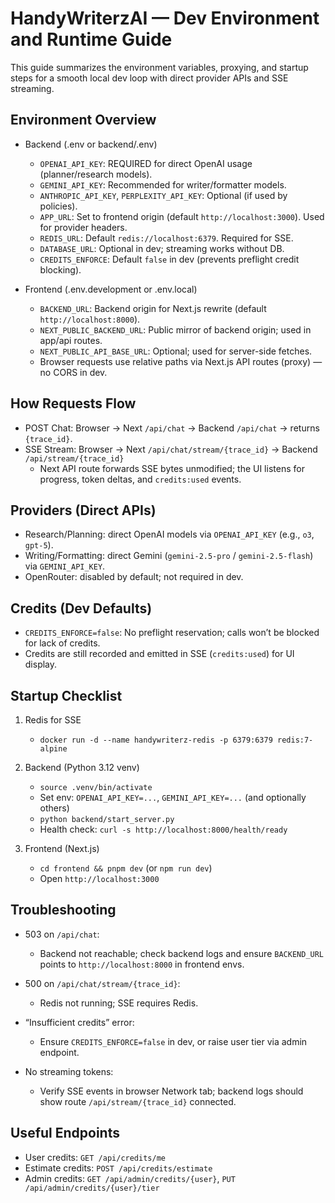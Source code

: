 # HandyWriterzAI — Dev Environment and Runtime Guide

This guide summarizes the environment variables, proxying, and startup steps for a smooth local dev loop with direct provider APIs and SSE streaming.

## Environment Overview

- Backend (.env or backend/.env)
  - `OPENAI_API_KEY`: REQUIRED for direct OpenAI usage (planner/research models).
  - `GEMINI_API_KEY`: Recommended for writer/formatter models.
  - `ANTHROPIC_API_KEY`, `PERPLEXITY_API_KEY`: Optional (if used by policies).
  - `APP_URL`: Set to frontend origin (default `http://localhost:3000`). Used for provider headers.
  - `REDIS_URL`: Default `redis://localhost:6379`. Required for SSE.
  - `DATABASE_URL`: Optional in dev; streaming works without DB.
  - `CREDITS_ENFORCE`: Default `false` in dev (prevents preflight credit blocking).

- Frontend (.env.development or .env.local)
  - `BACKEND_URL`: Backend origin for Next.js rewrite (default `http://localhost:8000`).
  - `NEXT_PUBLIC_BACKEND_URL`: Public mirror of backend origin; used in app/api routes.
  - `NEXT_PUBLIC_API_BASE_URL`: Optional; used for server-side fetches.
  - Browser requests use relative paths via Next.js API routes (proxy) — no CORS in dev.

## How Requests Flow

- POST Chat: Browser → Next `/api/chat` → Backend `/api/chat` → returns `{trace_id}`.
- SSE Stream: Browser → Next `/api/chat/stream/{trace_id}` → Backend `/api/stream/{trace_id}`
  - Next API route forwards SSE bytes unmodified; the UI listens for progress, token deltas, and `credits:used` events.

## Providers (Direct APIs)

- Research/Planning: direct OpenAI models via `OPENAI_API_KEY` (e.g., `o3`, `gpt-5`).
- Writing/Formatting: direct Gemini (`gemini-2.5-pro` / `gemini-2.5-flash`) via `GEMINI_API_KEY`.
- OpenRouter: disabled by default; not required in dev.

## Credits (Dev Defaults)

- `CREDITS_ENFORCE=false`: No preflight reservation; calls won’t be blocked for lack of credits.
- Credits are still recorded and emitted in SSE (`credits:used`) for UI display.

## Startup Checklist

1) Redis for SSE
   - `docker run -d --name handywriterz-redis -p 6379:6379 redis:7-alpine`

2) Backend (Python 3.12 venv)
   - `source .venv/bin/activate`
   - Set env: `OPENAI_API_KEY=...`, `GEMINI_API_KEY=...` (and optionally others)
   - `python backend/start_server.py`
   - Health check: `curl -s http://localhost:8000/health/ready`

3) Frontend (Next.js)
   - `cd frontend && pnpm dev` (or `npm run dev`)
   - Open `http://localhost:3000`

## Troubleshooting

- 503 on `/api/chat`:
  - Backend not reachable; check backend logs and ensure `BACKEND_URL` points to `http://localhost:8000` in frontend envs.

- 500 on `/api/chat/stream/{trace_id}`:
  - Redis not running; SSE requires Redis.

- “Insufficient credits” error:
  - Ensure `CREDITS_ENFORCE=false` in dev, or raise user tier via admin endpoint.

- No streaming tokens:
  - Verify SSE events in browser Network tab; backend logs should show route `/api/stream/{trace_id}` connected.

## Useful Endpoints

- User credits: `GET /api/credits/me`
- Estimate credits: `POST /api/credits/estimate`
- Admin credits: `GET /api/admin/credits/{user}`, `PUT /api/admin/credits/{user}/tier`

